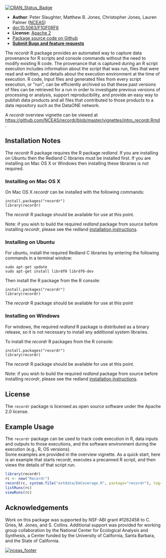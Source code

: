 [![CRAN_Status_Badge](http://www.r-pkg.org/badges/version/recordr)](https://cran.r-project.org/package=recordr)

- **Author**: Peter Slaughter, Matthew B. Jones, Christopher Jones, Lauren Palmer ([NCEAS](http://www.nceas.ucsb.edu))
- [doi:10.5063/F1GF0RF6](http://doi.org/10.5063/F1GF0RF6)
- **License**: [Apache 2](http://opensource.org/licenses/Apache-2.0)
- [Package source code on Github](https://github.com/NCEAS/recordr)
- [**Submit Bugs and feature requests**](https://github.com/NCEAS/recordr/issues)

The *recordr* R package provides an automated way to capture data provenance for R scripts and
console commands without the need to modify existing R code. The provenance that is captured during
an R script execution includes information about the script that was run, files that were read and
written, and details about the execution environment at the time of execution. R code, Input files and generated files from every script execution, or "run", can be efficiently archived so that these past versions of files can be retrieved for a run in order to investigate previous versions of processing or
analysis, support reproducibility, and provide an easy way to publish data products and all files that
contributed to those products to a data repository such as the DataONE network.

A *recordr* overview vignette can be viewed at https://github.com/NCEAS/recordr/blob/master/vignettes/intro_recordr.Rmd.

## Installation Notes

The *recordr* R package requires the R package *redland*. If you are installing on Ubuntu then the Redland C libraries
must be installed first. If you are installing on Mac OS X or Windows then installing these libraries is not required.

### Installing on Mac OS X

On Mac OS X *recordr* can be installed with the following commands:

```
install.packages("recordr")
library(recordr)
```

The *recordr* R package should be available for use at this point.

Note: if you wish to build the required *redland* package from source before installing *recordr*, please see the redland [installation instructions]( https://github.com/ropensci/redland-bindings/tree/master/R/redland).

### Installing on Ubuntu

For ubuntu, install the required Redland C libraries by entering the following commands
in a terminal window:

```
sudo apt-get update
sudo apt-get install librdf0 librdf0-dev
```

Then install the R package from the R console:

```
install.packages("recordr")
library(recordr)
```

The *recordr* R package should be available for use at this point

### Installing on Windows

For windows, the required *redland* R package is distributed as a binary release, so it is not
necessary to install any additional system libraries.

To install the *recordr* R packages from the R console:

```
install.packages("recordr")
library(recordr)
```

The *recordr* R package should be available for use at this point.

Note: if you wish to build the required *redland* package from source before installing *recordr*, please see the redland [installation instructions]( https://github.com/ropensci/redland-bindings/tree/master/R/redland).

## License

The `recordr` package is licensed as open source software under the Apache 2.0 license.

## Example Usage

The `recordr` package can be used to track code execution in R, data inputs and outputs to
those executions, and the software environment during the execution (e.g., R, OS versions).  
Some examples are provided in the overview vignette.  As a quick start, here is an example that
starts recordr, executes a precanned R script, and then views the details of that script run.

```r
library(recordr)
rc <- new("Recordr")
record(rc, system.file("extdata/EmCoverage.R", package="recordr"), tag="First recordr run")
listRuns(rc)
viewRuns(rc)
```

## Acknowledgements
Work on this package was supported by NSF-ABI grant #1262458 to C. Gries, M. Jones, and S. Collins. Additional support
was provided for working group collaboration by the National Center for Ecological Analysis and Synthesis, a Center funded by the University of California, Santa Barbara, and the State of California.

[![nceas_footer](https://www.nceas.ucsb.edu/files/newLogo_0.png)](http://www.nceas.ucsb.edu)
